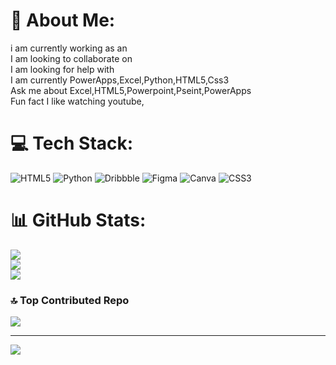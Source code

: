 # 💫 About Me:
i am currently working as an<br>I am looking to collaborate on <br>I am looking for help with <br>I am currently PowerApps,Excel,Python,HTML5,Css3<br>Ask me about Excel,HTML5,Powerpoint,Pseint,PowerApps<br>Fun fact I like watching youtube,


# 💻 Tech Stack:
![HTML5](https://img.shields.io/badge/html5-%23E34F26.svg?style=for-the-badge&logo=html5&logoColor=white) ![Python](https://img.shields.io/badge/python-3670A0?style=for-the-badge&logo=python&logoColor=ffdd54) ![Dribbble](https://img.shields.io/badge/Dribbble-EA4C89?style=for-the-badge&logo=dribbble&logoColor=white) ![Figma](https://img.shields.io/badge/figma-%23F24E1E.svg?style=for-the-badge&logo=figma&logoColor=white) ![Canva](https://img.shields.io/badge/Canva-%2300C4CC.svg?style=for-the-badge&logo=Canva&logoColor=white) ![CSS3](https://img.shields.io/badge/css3-%231572B6.svg?style=for-the-badge&logo=css3&logoColor=white)
# 📊 GitHub Stats:
![](https://github-readme-stats.vercel.app/api?username=Dunamis-Guardiola&theme=dark&hide_border=false&include_all_commits=true&count_private=true)<br/>
![](https://github-readme-streak-stats.herokuapp.com/?user=Dunamis-Guardiola&theme=dark&hide_border=false)<br/>
![](https://github-readme-stats.vercel.app/api/top-langs/?username=Dunamis-Guardiola&theme=dark&hide_border=false&include_all_commits=true&count_private=true&layout=compact)

### 🔝 Top Contributed Repo
![](https://github-contributor-stats.vercel.app/api?username=Dunamis-Guardiola&limit=5&theme=shadow_blue&combine_all_yearly_contributions=true)

---
[![](https://visitcount.itsvg.in/api?id=Dunamis-Guardiola&icon=0&color=0)](https://visitcount.itsvg.in)

<!-- Proudly created with GPRM ( https://gprm.itsvg.in ) -->